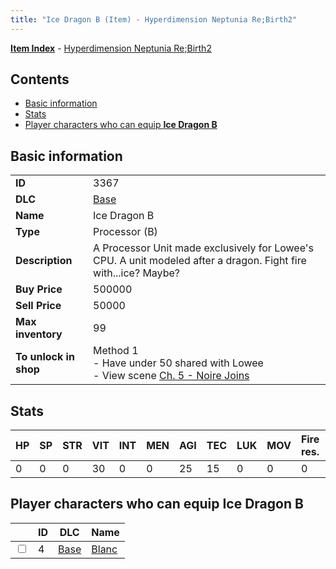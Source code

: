 ```yaml
---
title: "Ice Dragon B (Item) - Hyperdimension Neptunia Re;Birth2"
---
```


[**Item Index**](/neptunia/rb2/item/index.html) - [Hyperdimension Neptunia Re;Birth2](/neptunia/rb2)

## Contents

- [Basic information](#basic-information)
- [Stats](#stats)
- [Player characters who can equip **Ice Dragon B**](#player-characters-who-can-equip-ice-dragon-b)

## Basic information

|   |   |
| -- | -- |
| **ID** | 3367 |
| **DLC** | [Base](/neptunia/rb2/dlc/0-base.html) |
| **Name** | Ice Dragon B |
| **Type** | Processor (B) |
| **Description** | A Processor Unit made exclusively for Lowee's CPU. A unit modeled after a dragon. Fight fire with...ice? Maybe? |
| **Buy Price** | 500000 |
| **Sell Price** | 50000 |
| **Max inventory** | 99 |
| **To unlock in shop** | Method 1<br />- Have under 50 shared with Lowee<br />- View scene [Ch. 5 - Noire Joins](/neptunia/rb2/scene/0-377-ch-5-noire-joins.html) |

## Stats

| HP | SP | STR | VIT | INT | MEN | AGI | TEC | LUK | MOV | Fire res. | Ice res. | Wind res. | Lightning res. |
| -- | -- | --- | --- | --- | --- | --- | --- | --- | --- | --------- | -------- | --------- | -------------- |
| 0 | 0 | 0 | 30 | 0 | 0 | 25 | 15 | 0 | 0 | 0 | 4 | 0 | 0 |

## Player characters who can equip **Ice Dragon B**

|    | ID | DLC | Name |
| -- | -- | --- | ---- |
| <input type="checkbox" id="rb2-player-0-4" class="trackbox" /> | 4 | [Base](/neptunia/rb2/dlc/0-base.html) | [Blanc](/neptunia/rb2/player/0-4-blanc.html) |